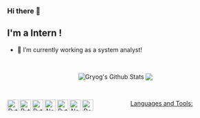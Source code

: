 ### Hi there :wave:

## I'm a Intern !
- :telescope: I’m currently working as a system analyst!

<br />

<p align = "center">
  <img align="center" src="https://readme-stats-github.vercel.app/api?username=Gryog&show_icons=true&include_all_commits=true&count_private=true&theme=radical" alt="Gryog's Github Stats" />
  <img align="center" src="https://readme-stats-github.vercel.app/api/top-langs/?username=Gryog&theme=radical&count_private=true" />
</p>
<br />

<p align="center"=>
    <a href="https://github.com/Gryog<img src="https://img.shields.io/github/followers/Gryog.svg?label=GitHub&style=social" alt="GitHub"></a>&nbsp;&nbsp;
    <a href="https://www.linkedin.com/in/guilherme-de-lima-sousa-b891a6172/<img src="https://img.shields.io/badge/LinkedIn--_.svg?style=social&logo=linkedin" alt="LinkedIn</a>

<br />
</p>
<br />

### Languages and Tools:

<img align="left" alt="Python" width="26px" src="https://cdn.jsdelivr.net/npm/simple-icons@3.4.0/icons/c.svg" />
<img align="left" alt="Python" width="26px" src="https://cdn.jsdelivr.net/npm/simple-icons@3.4.0/icons/python.svg" />
<img align="left" alt="Python" width="26px" src="https://cdn.jsdelivr.net/npm/simple-icons@3.4.0/icons/javascript.svg" />
<img align="left" alt="Node.js" width="26px" src="https://cdn.jsdelivr.net/npm/simple-icons@3.4.0/icons/node-dot-js.svg" />
<img align="left" alt="Python" width="26px" src="https://cdn.jsdelivr.net/npm/simple-icons@3.4.0/icons/vue-dot-js.svg" />
<img align="left" alt="Node.js" width="26px" src="https://cdn.jsdelivr.net/npm/simple-icons@3.4.0/icons/postgresql.svg" />
<img align="left" alt="Docker" width="26px" src="https://cdn.jsdelivr.net/npm/simple-icons@3.4.0/icons/docker.svg" />

<br />
